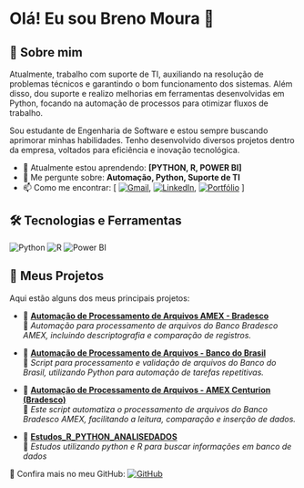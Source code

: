 
# Olá! Eu sou Breno Moura 👋
## 🚀 Sobre mim

Atualmente, trabalho com suporte de TI, auxiliando na resolução de problemas técnicos e garantindo o bom funcionamento dos sistemas. Além disso, dou suporte e realizo melhorias em ferramentas desenvolvidas em Python, focando na automação de processos para otimizar fluxos de trabalho.

Sou estudante de Engenharia de Software e estou sempre buscando aprimorar minhas habilidades. Tenho desenvolvido diversos projetos dentro da empresa, voltados para eficiência e inovação tecnológica.

- 🌱 Atualmente estou aprendendo: **[PYTHON, R, POWER BI]**
- 💬 Me pergunte sobre: **Automação, Python, Suporte de TI**
- 📫 Como me encontrar: [ [![Gmail](https://img.shields.io/badge/-Gmail-D14836?style=flat&logo=gmail&logoColor=white)](mailto:Breno5141moura@gmail.com), [![LinkedIn](https://img.shields.io/badge/-LinkedIn-blue?style=flat&logo=LinkedIn)](https://www.linkedin.com/in/br-moura), [![Portfólio](https://img.shields.io/badge/-Portfólio-000?style=flat&logo=vercel)](https://seu-portfolio.com)  ]

## 🛠️ Tecnologias e Ferramentas
![Python](https://img.shields.io/badge/-Python-3776AB?style=flat&logo=python&logoColor=white)
![R](https://img.shields.io/badge/-R-276DC3?style=flat&logo=r&logoColor=white)
![Power BI](https://img.shields.io/badge/-Power%20BI-F2C811?style=flat&logo=power-bi&logoColor=black)

## 📂 Meus Projetos

Aqui estão alguns dos meus principais projetos:

- 🔹 **[Automação de Processamento de Arquivos AMEX - Bradesco](https://github.com/Br-Moura/Automa-o_de_Processamento_de_Arquivos_AMEX_Bradesco)**  
  🔹 *Automação para processamento de arquivos do Banco Bradesco AMEX, incluindo descriptografia e comparação de registros.*

- 🔹 **[Automação de Processamento de Arquivos - Banco do Brasil](https://github.com/Br-Moura/Automa-o_de_Processamento_de_Arquivos_Banco_do_Brasil)**  
  🔹 *Script para processamento e validação de arquivos do Banco do Brasil, utilizando Python para automação de tarefas repetitivas.*

- 🔹 **[Automação de Processamento de Arquivos - AMEX Centurion (Bradesco)](https://github.com/Br-Moura/Automa-o-de-Processamento-deArquivos_AMEX_Centurion_-Bradesco-)**  
  🔹 *Este script automatiza o processamento de arquivos do Banco Bradesco AMEX, facilitando a leitura, comparação e inserção de dados.*

- 🔹 **[Estudos_R_PYTHON_ANALISEDADOS](https://github.com/Br-Moura/Estudos_R_PYTHON_ANALISEDADOS)**  
  🔹 *Estudos utilizando python e R para buscar informações em banco de dados*

📌 Confira mais no meu GitHub:  [![GitHub](https://img.shields.io/badge/-Meu%20GitHub-181717?style=flat&logo=github&logoColor=white)](https://github.com/Br-Moura?tab=repositories)
